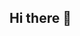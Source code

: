 ## Hi there 👋

<!--
**PedroAraozC/PedroAraozC** is a ✨ _special_ ✨ repository because its `README.md` (this file) appears on your GitHub profile.
![Estadísticas de GitHub](https://github-readme-stats.vercel.app/api?username=PedroAraozC&show_icons=true&theme=radical)

Here are some ideas to get you started:

- 🔭 I’m currently working on ...
- 🌱 I’m currently learning ...
- 👯 I’m looking to collaborate on ...
- 🤔 I’m looking for help with ...
- 💬 Ask me about ...
- 📫 How to reach me: ...
- 😄 Pronouns: ...
- ⚡ Fun fact: ...
-->
